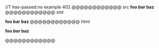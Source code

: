 //T has-passed:no
example 402
@@@@@@@@@@@@ src
**foo *bar* baz**
@@@@@@@@@@@@ xml
<?xml version="1.0" encoding="UTF-8"?>
<!DOCTYPE document SYSTEM "CommonMark.dtd">
<document xmlns="http://commonmark.org/xml/1.0">
  <paragraph>
    <strong>
      <text>foo </text>
      <emph>
        <text>bar</text>
      </emph>
      <text> baz</text>
    </strong>
  </paragraph>
</document>
@@@@@@@@@@@@ html
<p><strong>foo <em>bar</em> baz</strong></p>
@@@@@@@@@@@@
